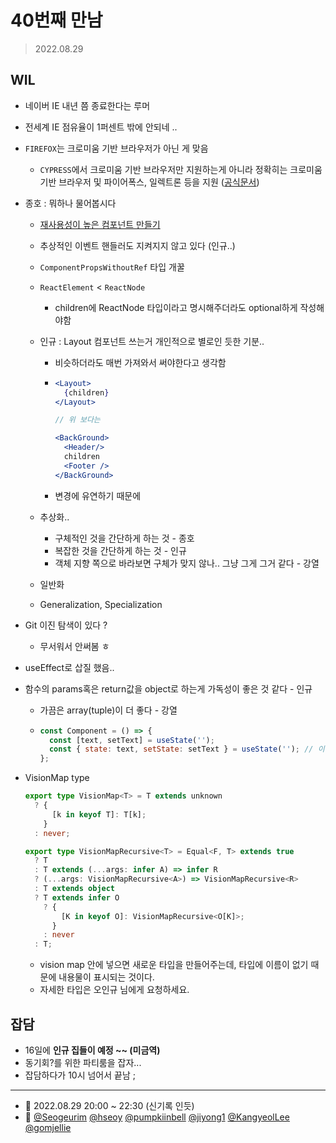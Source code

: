 # 40번째 만남

> 2022.08.29

## WIL

- 네이버 IE 내년 쯤 종료한다는 루머

- 전세계 IE 점유율이 1퍼센트 밖에 안되네 ..

- `FIREFOX`는 크로미움 기반 브라우저가 아닌 게 맞음

  - `CYPRESS`에서 크로미움 기반 브라우저만 지원하는게 아니라 정확히는 크로미움 기반 브라우저 및 파이어폭스, 일렉트론 등을 지원 ([공식문서](https://docs.cypress.io/guides/guides/launching-browsers#Browsers))

- 종호 : 뭐하나 물어봅시다

  - [재사용성이 높은 컴포넌트 만들기](https://www.pumpkiinbell.com/blog/react/reusable-components)

  - 추상적인 이벤트 핸들러도 지켜지지 않고 있다 (인규..)

  - `ComponentPropsWithoutRef` 타입 개꿀

  - `ReactElement` < `ReactNode`

    - children에 ReactNode 타입이라고 명시해주더라도 optional하게 작성해야함

  - 인규 : Layout 컴포넌트 쓰는거 개인적으로 별로인 듯한 기분..

    - 비슷하더라도 매번 가져와서 써야한다고 생각함

    - ```jsx
      <Layout>
      	{children}
      </Layout>

      // 위 보다는

      <BackGround>
        <Header/>
        children
        <Footer />
      </BackGround>
      ```

    - 변경에 유연하기 때문에

  - 추상화..

    - 구체적인 것을 간단하게 하는 것 - 종호
    - 복잡한 것을 간단하게 하는 것 - 인규
    - 객체 지향 쪽으로 바라보면 구체가 맞지 않나.. 그냥 그게 그거 같다 - 강열

  - 일반화

  - Generalization, Specialization

- Git 이진 탐색이 있다 ?

  - 무서워서 안써봄 ㅎ

- useEffect로 삽질 했음..

- 함수의 params혹은 return값을 object로 하는게 가독성이 좋은 것 같다 - 인규

  - 가끔은 array(tuple)이 더 좋다 - 강열

  - ```jsx
    const Component = () => {
      const [text, setText] = useState('');
      const { state: text, setState: setText } = useState(''); // 이건 완전 극혐
    };
    ```

- VisionMap type

  ```typescript
  export type VisionMap<T> = T extends unknown
    ? {
        [k in keyof T]: T[k];
      }
    : never;

  export type VisionMapRecursive<T> = Equal<F, T> extends true
    ? T
    : T extends (...args: infer A) => infer R
    ? (...args: VisionMapRecursive<A>) => VisionMapRecursive<R>
    : T extends object
    ? T extends infer O
      ? {
          [K in keyof O]: VisionMapRecursive<O[K]>;
        }
      : never
    : T;
  ```

  - vision map 안에 넣으면 새로운 타입을 만들어주는데, 타입에 이름이 없기 때문에 내용물이 표시되는 것이다.
  - 자세한 타입은 오인규 님에게 요청하세요.

## 잡담

- 16일에 **인규 집들이 예정 ~~ (미금역)**
- 동기회?를 위한 파티룸을 잡자...
- 잡담하다가 10시 넘어서 끝남 ;

---

- 📆 2022.08.29 20:00 ~ 22:30 (신기록 인듯)
- 👥 [@Seogeurim](https://github.com/Seogeurim) [@hseoy](https://github.com/hseoy) [@pumpkiinbell](https://github.com/pumpkiinbell) [@jiyong1](https://github.com/jiyong1) [@KangyeolLee](https://github.com/KangyeolLee) [@gomjellie](https://github.com/gomjellie)
